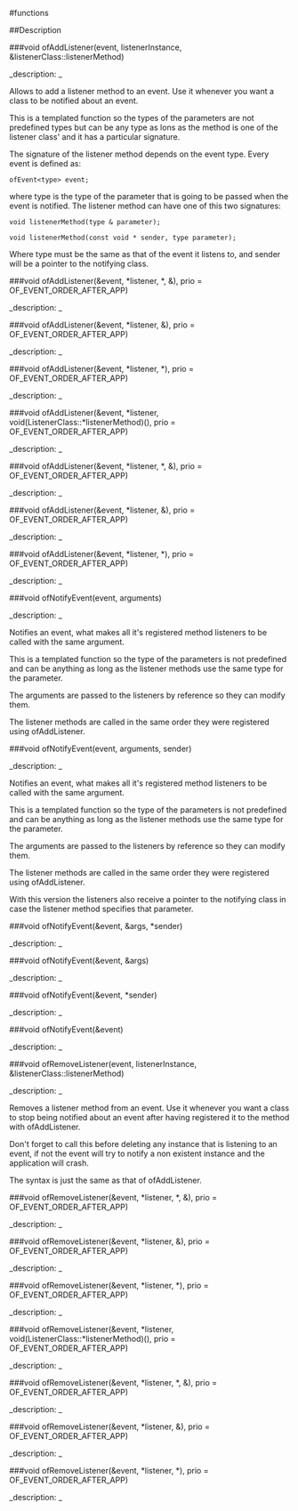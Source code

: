 #functions

##Description





<!----------------------------------------------------------------------------->

###void ofAddListener(event, listenerInstance, &listenerClass::listenerMethod)

<!--
_syntax: ofAddListener(event, listenerInstance, &listenerClass::listenerMethod)_
_name: ofAddListener_
_returns: void_
_returns_description: _
_parameters: ofEvent        even_
_version_started: 0.06_
_version_deprecated: _
_summary: _
_constant: False_
_static: False_
_visible: True_
_advanced: True_
-->

_description: _

Allows to add a listener method to an event. Use it whenever you want a class to be notified about an event.

This is a templated function so the types of the parameters are not predefined types but can be any type as lons as the method is one of the listener class' and it has a particular signature.

The signature of the listener method depends on the event type. Every event is defined as:

~~~~{.cpp}
ofEvent<type> event;
~~~~


where type is the type of the parameter that is going to be passed when the event is notified. The listener method can have one of this two signatures:

~~~~{.cpp}
void listenerMethod(type & parameter);
~~~~

~~~~{.cpp}
void listenerMethod(const void * sender, type parameter);
~~~~


Where type must be the same as that of the event it listens to, and sender will be a pointer to the notifying class.






<!----------------------------------------------------------------------------->

###void ofAddListener(&event, *listener, *, &), prio = OF_EVENT_ORDER_AFTER_APP)

<!--
_syntax: ofAddListener(&event, *listener, *, &), prio = OF_EVENT_ORDER_AFTER_APP)_
_name: ofAddListener_
_returns: void_
_returns_description: _
_parameters: EventType &event, ListenerClass *listener, void(ListenerClass::*listenerMethod)(const void *, ArgumentsType &), int prio=OF_EVENT_ORDER_AFTER_APP_
_version_started: _
_version_deprecated: _
_summary: _
_constant: False_
_static: False_
_visible: True_
_advanced: False_
-->

_description: _







<!----------------------------------------------------------------------------->

###void ofAddListener(&event, *listener, &), prio = OF_EVENT_ORDER_AFTER_APP)

<!--
_syntax: ofAddListener(&event, *listener, &), prio = OF_EVENT_ORDER_AFTER_APP)_
_name: ofAddListener_
_returns: void_
_returns_description: _
_parameters: EventType &event, ListenerClass *listener, void(ListenerClass::*listenerMethod)(ArgumentsType &), int prio=OF_EVENT_ORDER_AFTER_APP_
_version_started: _
_version_deprecated: _
_summary: _
_constant: False_
_static: False_
_visible: True_
_advanced: False_
-->

_description: _







<!----------------------------------------------------------------------------->

###void ofAddListener(&event, *listener, *), prio = OF_EVENT_ORDER_AFTER_APP)

<!--
_syntax: ofAddListener(&event, *listener, *), prio = OF_EVENT_ORDER_AFTER_APP)_
_name: ofAddListener_
_returns: void_
_returns_description: _
_parameters: ofEvent< void > &event, ListenerClass *listener, void(ListenerClass::*listenerMethod)(const void *), int prio=OF_EVENT_ORDER_AFTER_APP_
_version_started: _
_version_deprecated: _
_summary: _
_constant: False_
_static: False_
_visible: True_
_advanced: False_
-->

_description: _







<!----------------------------------------------------------------------------->

###void ofAddListener(&event, *listener, void(ListenerClass::*listenerMethod)(), prio = OF_EVENT_ORDER_AFTER_APP)

<!--
_syntax: ofAddListener(&event, *listener, void(ListenerClass::*listenerMethod)(), prio = OF_EVENT_ORDER_AFTER_APP)_
_name: ofAddListener_
_returns: void_
_returns_description: _
_parameters: ofEvent< void > &event, ListenerClass *listener, bool(ListenerClass::*listenerMethod)(), int prio=OF_EVENT_ORDER_AFTER_APP_
_version_started: _
_version_deprecated: _
_summary: _
_constant: False_
_static: False_
_visible: True_
_advanced: False_
-->

_description: _







<!----------------------------------------------------------------------------->

###void ofAddListener(&event, *listener, *, &), prio = OF_EVENT_ORDER_AFTER_APP)

<!--
_syntax: ofAddListener(&event, *listener, *, &), prio = OF_EVENT_ORDER_AFTER_APP)_
_name: ofAddListener_
_returns: void_
_returns_description: _
_parameters: EventType &event, ListenerClass *listener, bool(ListenerClass::*listenerMethod)(const void *, ArgumentsType &), int prio=OF_EVENT_ORDER_AFTER_APP_
_version_started: _
_version_deprecated: _
_summary: _
_constant: False_
_static: False_
_visible: True_
_advanced: False_
-->

_description: _







<!----------------------------------------------------------------------------->

###void ofAddListener(&event, *listener, &), prio = OF_EVENT_ORDER_AFTER_APP)

<!--
_syntax: ofAddListener(&event, *listener, &), prio = OF_EVENT_ORDER_AFTER_APP)_
_name: ofAddListener_
_returns: void_
_returns_description: _
_parameters: EventType &event, ListenerClass *listener, bool(ListenerClass::*listenerMethod)(ArgumentsType &), int prio=OF_EVENT_ORDER_AFTER_APP_
_version_started: _
_version_deprecated: _
_summary: _
_constant: False_
_static: False_
_visible: True_
_advanced: False_
-->

_description: _







<!----------------------------------------------------------------------------->

###void ofAddListener(&event, *listener, *), prio = OF_EVENT_ORDER_AFTER_APP)

<!--
_syntax: ofAddListener(&event, *listener, *), prio = OF_EVENT_ORDER_AFTER_APP)_
_name: ofAddListener_
_returns: void_
_returns_description: _
_parameters: ofEvent< void > &event, ListenerClass *listener, bool(ListenerClass::*listenerMethod)(const void *), int prio=OF_EVENT_ORDER_AFTER_APP_
_version_started: _
_version_deprecated: _
_summary: _
_constant: False_
_static: False_
_visible: True_
_advanced: False_
-->

_description: _







<!----------------------------------------------------------------------------->

###void ofNotifyEvent(event, arguments)

<!--
_syntax: ofNotifyEvent(event, arguments)_
_name: ofNotifyEvent_
_returns: void_
_returns_description: _
_parameters: ofEvent even_
_version_started: 0.06_
_version_deprecated: _
_summary: _
_constant: False_
_static: False_
_visible: True_
_advanced: True_
-->

_description: _

Notifies an event, what makes all it's registered method listeners to be called with the same argument.

This is a templated function so the type of the parameters is not predefined and can be anything as long as the listener methods use the same type for the parameter.

The arguments are passed to the listeners by reference so they can modify them. 

The listener methods are called in the same order they were registered using ofAddListener.






<!----------------------------------------------------------------------------->

###void ofNotifyEvent(event, arguments, sender)

<!--
_syntax: ofNotifyEvent(event, arguments, sender)_
_name: ofNotifyEvent_
_returns: void_
_returns_description: _
_parameters: ofEvent even_
_version_started: 0.06_
_version_deprecated: _
_summary: _
_constant: False_
_static: False_
_visible: True_
_advanced: True_
-->

_description: _

Notifies an event, what makes all it's registered method listeners to be called with the same argument.

This is a templated function so the type of the parameters is not predefined and can be anything as long as the listener methods use the same type for the parameter.

The arguments are passed to the listeners by reference so they can modify them.

The listener methods are called in the same order they were registered using ofAddListener.

With this version the listeners also receive a pointer to the notifying class in case the listener method specifies that parameter.






<!----------------------------------------------------------------------------->

###void ofNotifyEvent(&event, &args, *sender)

<!--
_syntax: ofNotifyEvent(&event, &args, *sender)_
_name: ofNotifyEvent_
_returns: void_
_returns_description: _
_parameters: EventType &event, const ArgumentsType &args, SenderType *sender_
_version_started: _
_version_deprecated: _
_summary: _
_constant: False_
_static: False_
_visible: True_
_advanced: False_
-->

_description: _







<!----------------------------------------------------------------------------->

###void ofNotifyEvent(&event, &args)

<!--
_syntax: ofNotifyEvent(&event, &args)_
_name: ofNotifyEvent_
_returns: void_
_returns_description: _
_parameters: EventType &event, const ArgumentsType &args_
_version_started: _
_version_deprecated: _
_summary: _
_constant: False_
_static: False_
_visible: True_
_advanced: False_
-->

_description: _







<!----------------------------------------------------------------------------->

###void ofNotifyEvent(&event, *sender)

<!--
_syntax: ofNotifyEvent(&event, *sender)_
_name: ofNotifyEvent_
_returns: void_
_returns_description: _
_parameters: ofEvent< void > &event, SenderType *sender_
_version_started: _
_version_deprecated: _
_summary: _
_constant: False_
_static: False_
_visible: True_
_advanced: False_
-->

_description: _







<!----------------------------------------------------------------------------->

###void ofNotifyEvent(&event)

<!--
_syntax: ofNotifyEvent(&event)_
_name: ofNotifyEvent_
_returns: void_
_returns_description: _
_parameters: ofEvent< void > &event_
_version_started: _
_version_deprecated: _
_summary: _
_constant: False_
_static: False_
_visible: True_
_advanced: False_
-->

_description: _







<!----------------------------------------------------------------------------->

###void ofRemoveListener(event, listenerInstance, &listenerClass::listenerMethod)

<!--
_syntax: ofRemoveListener(event, listenerInstance, &listenerClass::listenerMethod)_
_name: ofRemoveListener_
_returns: void_
_returns_description: _
_parameters: ofEvent even_
_version_started: 0.06_
_version_deprecated: _
_summary: _
_constant: False_
_static: False_
_visible: True_
_advanced: True_
-->

_description: _

Removes a listener method from an event. Use it whenever you want a class to stop being notified about an event after having registered it to the method with ofAddListener.

Don't forget to call this before deleting any instance that is listening to an event, if not the event will try to notify a non existent instance and the application will crash.

The syntax is just the same as that of ofAddListener.






<!----------------------------------------------------------------------------->

###void ofRemoveListener(&event, *listener, *, &), prio = OF_EVENT_ORDER_AFTER_APP)

<!--
_syntax: ofRemoveListener(&event, *listener, *, &), prio = OF_EVENT_ORDER_AFTER_APP)_
_name: ofRemoveListener_
_returns: void_
_returns_description: _
_parameters: EventType &event, ListenerClass *listener, void(ListenerClass::*listenerMethod)(const void *, ArgumentsType &), int prio=OF_EVENT_ORDER_AFTER_APP_
_version_started: _
_version_deprecated: _
_summary: _
_constant: False_
_static: False_
_visible: True_
_advanced: False_
-->

_description: _







<!----------------------------------------------------------------------------->

###void ofRemoveListener(&event, *listener, &), prio = OF_EVENT_ORDER_AFTER_APP)

<!--
_syntax: ofRemoveListener(&event, *listener, &), prio = OF_EVENT_ORDER_AFTER_APP)_
_name: ofRemoveListener_
_returns: void_
_returns_description: _
_parameters: EventType &event, ListenerClass *listener, void(ListenerClass::*listenerMethod)(ArgumentsType &), int prio=OF_EVENT_ORDER_AFTER_APP_
_version_started: _
_version_deprecated: _
_summary: _
_constant: False_
_static: False_
_visible: True_
_advanced: False_
-->

_description: _







<!----------------------------------------------------------------------------->

###void ofRemoveListener(&event, *listener, *), prio = OF_EVENT_ORDER_AFTER_APP)

<!--
_syntax: ofRemoveListener(&event, *listener, *), prio = OF_EVENT_ORDER_AFTER_APP)_
_name: ofRemoveListener_
_returns: void_
_returns_description: _
_parameters: ofEvent< void > &event, ListenerClass *listener, void(ListenerClass::*listenerMethod)(const void *), int prio=OF_EVENT_ORDER_AFTER_APP_
_version_started: _
_version_deprecated: _
_summary: _
_constant: False_
_static: False_
_visible: True_
_advanced: False_
-->

_description: _







<!----------------------------------------------------------------------------->

###void ofRemoveListener(&event, *listener, void(ListenerClass::*listenerMethod)(), prio = OF_EVENT_ORDER_AFTER_APP)

<!--
_syntax: ofRemoveListener(&event, *listener, void(ListenerClass::*listenerMethod)(), prio = OF_EVENT_ORDER_AFTER_APP)_
_name: ofRemoveListener_
_returns: void_
_returns_description: _
_parameters: ofEvent< void > &event, ListenerClass *listener, bool(ListenerClass::*listenerMethod)(), int prio=OF_EVENT_ORDER_AFTER_APP_
_version_started: _
_version_deprecated: _
_summary: _
_constant: False_
_static: False_
_visible: True_
_advanced: False_
-->

_description: _







<!----------------------------------------------------------------------------->

###void ofRemoveListener(&event, *listener, *, &), prio = OF_EVENT_ORDER_AFTER_APP)

<!--
_syntax: ofRemoveListener(&event, *listener, *, &), prio = OF_EVENT_ORDER_AFTER_APP)_
_name: ofRemoveListener_
_returns: void_
_returns_description: _
_parameters: EventType &event, ListenerClass *listener, bool(ListenerClass::*listenerMethod)(const void *, ArgumentsType &), int prio=OF_EVENT_ORDER_AFTER_APP_
_version_started: _
_version_deprecated: _
_summary: _
_constant: False_
_static: False_
_visible: True_
_advanced: False_
-->

_description: _







<!----------------------------------------------------------------------------->

###void ofRemoveListener(&event, *listener, &), prio = OF_EVENT_ORDER_AFTER_APP)

<!--
_syntax: ofRemoveListener(&event, *listener, &), prio = OF_EVENT_ORDER_AFTER_APP)_
_name: ofRemoveListener_
_returns: void_
_returns_description: _
_parameters: EventType &event, ListenerClass *listener, bool(ListenerClass::*listenerMethod)(ArgumentsType &), int prio=OF_EVENT_ORDER_AFTER_APP_
_version_started: _
_version_deprecated: _
_summary: _
_constant: False_
_static: False_
_visible: True_
_advanced: False_
-->

_description: _







<!----------------------------------------------------------------------------->

###void ofRemoveListener(&event, *listener, *), prio = OF_EVENT_ORDER_AFTER_APP)

<!--
_syntax: ofRemoveListener(&event, *listener, *), prio = OF_EVENT_ORDER_AFTER_APP)_
_name: ofRemoveListener_
_returns: void_
_returns_description: _
_parameters: ofEvent< void > &event, ListenerClass *listener, bool(ListenerClass::*listenerMethod)(const void *), int prio=OF_EVENT_ORDER_AFTER_APP_
_version_started: _
_version_deprecated: _
_summary: _
_constant: False_
_static: False_
_visible: True_
_advanced: False_
-->

_description: _







<!----------------------------------------------------------------------------->

